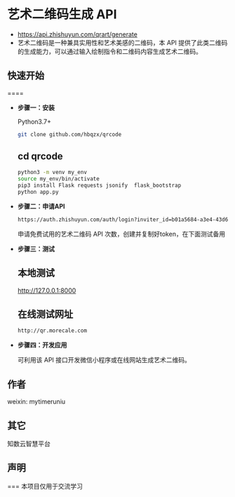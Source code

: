 # 艺术二维码生成 API
-    https://api.zhishuyun.com/qrart/generate
-    艺术二维码是一种兼具实用性和艺术美感的二维码，本 API 提供了此类二维码的生成能力，可以通过输入绘制指令和二维码内容生成艺术二维码。

## 快速开始
====
- __步骤一：安装__

    Python3.7+ 
    ```bash
    git clone github.com/hbqzx/qrcode
    ```
    ## cd qrcode
    
    ```bash
    python3 -m venv my_env
    source my_env/bin/activate
    pip3 install Flask requests jsonify  flask_bootstrap
    python app.py
    ```

- __步骤二：申请API__
    ```bash
    https://auth.zhishuyun.com/auth/login?inviter_id=b01a5684-a3e4-43d6-a7c1-61105ccf9a8c&redirect=https://data.zhishuyun.com/services/38ecf158-36f2-42f2-8e7f-6786cdfc2452
    ```
    申请免费试用的艺术二维码 API 次数，创建并复制好token，在下面测试备用
    
- __步骤三：测试__
    ## 本地测试
    http://127.0.0.1:8000 

    ## 在线测试网址
    ```bash
    http://qr.morecale.com
    ```

- __步骤四：开发应用__
    
    可利用该 API 接口开发微信小程序或在线网站生成艺术二维码。
    

## 作者

 weixin: mytimeruniu

## 其它
知数云智慧平台
## 声明
===
本项目仅用于交流学习
